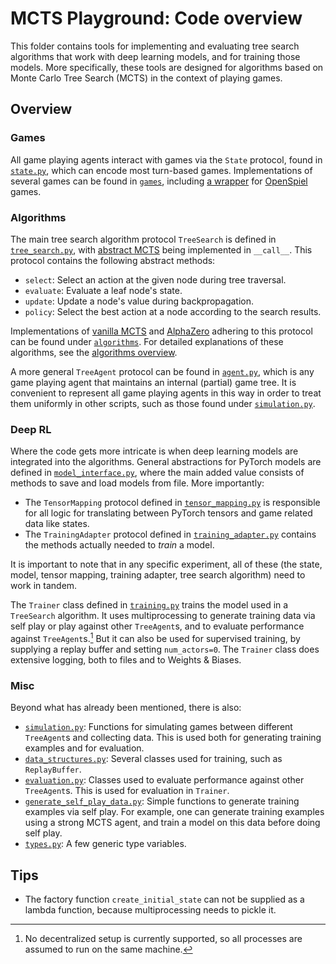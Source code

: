 # MCTS Playground: Code overview

This folder contains tools for implementing and evaluating tree search algorithms that work with deep learning models, and for training those models. More specifically, these tools are designed for algorithms based on Monte Carlo Tree Search (MCTS) in the context of playing games.

## Overview

### Games

All game playing agents interact with games via the `State` protocol, found in [`state.py`](./state.py), which can encode most turn-based games. Implementations of several games can be found in [`games`](./games/), including [a wrapper](./games/open_spiel_state_wrapper.py) for [OpenSpiel](https://github.com/google-deepmind/open_spiel) games.

### Algorithms

The main tree search algorithm protocol `TreeSearch` is defined in [`tree_search.py`](./tree_search.py), with [abstract MCTS](../docs/algorithms_overview.md#abstract-mcts) being implemented in `__call__`. This protocol contains the following abstract methods:

- `select`: Select an action at the given node during tree traversal.
- `evaluate`: Evaluate a leaf node's state.
- `update`: Update a node's value during backpropagation.
- `policy`: Select the best action at a node according to the search results.

Implementations of [vanilla MCTS](./algorithms/MCTS.py) and [AlphaZero](./algorithms/AlphaZero.py) adhering to this protocol can be found under [`algorithms`](./algorithms/). For detailed explanations of these algorithms, see the [algorithms overview](../docs/algorithms_overview.md).

A more general `TreeAgent` protocol can be found in [`agent.py`](./agent.py), which is any game playing agent that maintains an internal (partial) game tree. It is convenient to represent all game playing agents in this way in order to treat them uniformly in other scripts, such as those found under [`simulation.py`](./simulation.py).

### Deep RL

Where the code gets more intricate is when deep learning models are integrated into the algorithms. General abstractions for PyTorch models are defined in [`model_interface.py`](./model_interface.py), where the main added value consists of methods to save and load models from file. More importantly:

- The `TensorMapping` protocol defined in [`tensor_mapping.py`](./tensor_mapping.py) is responsible for all logic for translating between PyTorch tensors and game related data like states.
- The `TrainingAdapter` protocol defined in [`training_adapter.py`](./training_adapter.py) contains the methods actually needed to _train_ a model.

It is important to note that in any specific experiment, all of these (the state, model, tensor mapping, training adapter, tree search algorithm) need to work in tandem.

The `Trainer` class defined in [`training.py`](./training.py) trains the model used in a `TreeSearch` algorithm. It uses multiprocessing to generate training data via self play or play against other `TreeAgent`s, and to evaluate performance against `TreeAgent`s.[^1] But it can also be used for supervised training, by supplying a replay buffer and setting `num_actors=0`. The `Trainer` class does extensive logging, both to files and to Weights & Biases.

[^1]: No decentralized setup is currently supported, so all processes are assumed to run on the same machine.

### Misc

Beyond what has already been mentioned, there is also:

- [`simulation.py`](./simulation.py): Functions for simulating games between different `TreeAgent`s and collecting data. This is used both for generating training examples and for evaluation.
- [`data_structures.py`](./data_structures.py): Several classes used for training, such as `ReplayBuffer`.
- [`evaluation.py`](./evaluation.py): Classes used to evaluate performance against other `TreeAgent`s. This is used for evaluation in `Trainer`.
- [`generate_self_play_data.py`](./generate_self_play_data.py): Simple functions to generate training examples via self play. For example, one can generate training examples using a strong MCTS agent, and train a model on this data before doing self play.
- [`types.py`](./types.py): A few generic type variables.

## Tips

- The factory function `create_initial_state` can not be supplied as a lambda function, because multiprocessing needs to pickle it.
